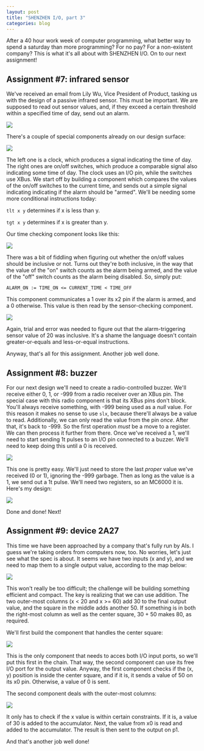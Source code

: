 ```yaml
---
layout: post
title: "SHENZHEN I/O, part 3"
categories: blog
---
```


After a 40 hour work week of computer programming, what better way to spend a saturday than more programming? For no pay? For a non-existent company? This is what it's all about with SHENZHEN I/O. On to our next assignment!

## Assignment #7: infrared sensor

We've received an email from Lily Wu, Vice President of Product, tasking us with the design of a passive infrared sensor. This must be important. We are supposed to read out sensor values, and, if they exceed a certain threshold within a specified time of day, send out an alarm.

![](/assets/img/blog/SHENZHEN/007-1.PNG)

There's a couple of special components already on our design surface:

![](/assets/img/blog/SHENZHEN/007-2.PNG)

The left one is a clock, which produces a signal indicating the time of day. The right ones are on/off switches, which produce a comparable signal also indicating some time of day. The clock uses an I/O pin, while the switches use XBus. We start off by building a component which compares the values of the on/off switches to the current time, and sends out a simple signal indicating indicating if the alarm should be "armed". We'll be needing some more conditional instructions today:

`tlt x y` determines if x is less than y.

`tgt x y` determines if x is greater than y.

Our time checking component looks like this:

![](/assets/img/blog/SHENZHEN/007-3.PNG)

There was a bit of fiddling when figuring out whether the on/off values should be inclusive or not. Turns out they're both inclusive, in the way that the value of the "on" switch counts as the alarm being armed, and the value of the "off" switch counts as the alarm being disabled. So, simply put:

    ALARM_ON := TIME_ON <= CURRENT_TIME < TIME_OFF

This component communicates a 1 over its x2 pin if the alarm is armed, and a 0 otherwise. This value is then read by the sensor-checking component.

![](/assets/img/blog/SHENZHEN/007-4.PNG)

Again, trial and error was needed to figure out that the alarm-triggering sensor value of 20 was inclusive. It's a shame the language doesn't contain greater-or-equals and less-or-equal instructions.

Anyway, that's all for this assignment. Another job well done.

## Assignment #8: buzzer

For our next design we'll need to create a radio-controlled buzzer. We'll receive either 0, 1, or -999 from a radio receiver over an XBus pin. The special case with this radio component is that its XBus pins don't block. You'll always receive something, with -999 being used as a _null_ value. For this reason it makes no sense to use `slx`, because there'll always be a value to read. Additionally, we can only read the value from the pin _once_. After that, it's back to -999\. So the first operation _must_ be a move to a register. We can then process it further from there. Once we've received a 1, we'll need to start sending 1t pulses to an I/O pin connected to a buzzer. We'll need to keep doing this until a 0 is received.

![](/assets/img/blog/SHENZHEN/008-1.PNG)

This one is pretty easy. We'll just need to store the last _proper_ value we've received (0 or 1), ignoring the -999 garbage. Then as long as the value is a 1, we send out a 1t pulse. We'll need two registers, so an MC6000 it is. Here's my design:

![](/assets/img/blog/SHENZHEN/008-2.PNG)

Done and done! Next!

## Assignment #9: device 2A27

This time we have been approached by a company that's fully run by AIs. I guess we're taking orders from computers now, too. No worries, let's just see what the spec is about. It seems we have two inputs (x and y), and we need to map them to a single output value, according to the map below:

![](/assets/img/blog/SHENZHEN/009-1.PNG)

This won't really be too difficult; the challenge will be building something efficient and compact. The key is realizing that we can use addition. The two outer-most columns (x < 20 and x >= 60) add 30 to the final output value, and the square in the middle adds another 50\. If something is in both the right-most column as well as the center square, 30 + 50 makes 80, as required.

We'll first build the component that handles the center square:

![](/assets/img/blog/SHENZHEN/009-2.PNG)

This is the only component that needs to acces both I/O input ports, so we'll put this first in the chain. That way, the second component can use its free I/O port for the output value. Anyway, the first component checks if the (x, y) position is inside the center square, and if it is, it sends a value of 50 on its x0 pin. Otherwise, a value of 0 is sent.

The second component deals with the outer-most columns:

![](/assets/img/blog/SHENZHEN/009-3.PNG)

It only has to check if the x value is within certain constraints. If it is, a value of 30 is added to the accumulator. Next, the value from x0 is read and added to the accumulator. The result is then sent to the output on p1.

And that's another job well done!
